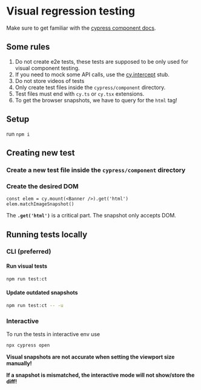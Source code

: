 # Visual regression testing

Make sure to get familiar with the [cypress component docs](https://docs.cypress.io/guides/component-testing/writing-your-first-component-test).

## Some rules

1. Do not create e2e tests, these tests are supposed to be only used for visual component testing.
2. If you need to mock some API calls, use the [cy.intercept](https://docs.cypress.io/guides/guides/network-requests) stub.
3. Do not store videos of tests
4. Only create test files inside the `cypress/component` directory.
5. Test files must end with `cy.ts` or `cy.tsx` extensions.
6. To get the browser snapshots, we have to query for the `html` tag!

## Setup

run `npm i`

## Creating new test

### Create a new test file inside the `cypress/component` directory

### Create the desired DOM

```tsx
const elem = cy.mount(<Banner />).get('html')
elem.matchImageSnapshot()
```

The **`.get('html')`** is a critical part. The snapshot only accepts DOM.

## Running tests locally

### CLI (preferred)

#### Run visual tests

```sh
npm run test:ct
```

#### Update outdated snapshots

```sh
npm run test:ct -- -u
```

### Interactive

To run the tests in interactive env use

```sh
npx cypress open
```

**Visual snapshots are not accurate when setting the viewport size manually!**

**If a snapshot is mismatched, the interactive mode will not show/store the diff!**
